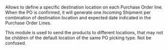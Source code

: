 Allows to define a specific destination location on each Purchase Order
line. When the PO is confirmed, it will generate one Incoming Shipment
per combination of destination location and expected date indicated in
the Purchase Order Lines.

This module is used to send the products to different locations, that
may not be children of the default location of the same PO picking type.
Not be confused.
